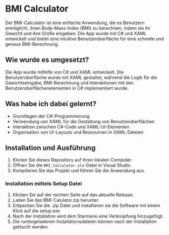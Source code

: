 # BMI Calculator

Der BMI-Calculator ist eine einfache Anwendung, die es Benutzern ermöglicht, ihren Body-Mass-Index (BMI) zu berechnen, indem sie ihr Gewicht und ihre Größe eingeben. Die App wurde mit C# und XAML entwickelt und bietet eine intuitive Benutzeroberfläche für eine schnelle und genaue BMI-Berechnung.

## Wie wurde es umgesetzt?
Die App wurde mithilfe von C# und XAML entwickelt. Die Benutzeroberfläche wurde mit XAML gestaltet, während die Logik für die Gewichtseingabe, BMI-Berechnung und Interaktionen mit den Benutzeroberflächenelementen in C# implementiert wurde.

## Was habe ich dabei gelernt?
- Grundlagen der C#-Programmierung
- Verwendung von XAML für die Gestaltung von Benutzeroberflächen
- Interaktion zwischen C#-Code und XAML-UI-Elementen
- Organisation von UI-Layouts und Ressourcen in XAML-Dateien

## Installation und Ausführung
1. Klonen Sie dieses Repository auf Ihren lokalen Computer.
2. Öffnen Sie die `BMI_Calculator.sln`-Datei in Visual Studio.
3. Kompilieren Sie das Projekt und führen Sie die Anwendung aus.

### Installation mittels Setup Datei
1. Klicken Sie auf der rechten Seite auf das aktuelle Release.
2. Laden Sie das BMI-Calulator.zip herunter.
3. Entpacken Sie die .zip Datei und installieren sie die Software mit einem Klick auf die setup.exe
4. Nach der Installation wird dem Starmenü eine Verknüpfung hinzugefügt.
5. Die runtergeladenen Installationsdateien können nach der Installation gelöscht werden.
